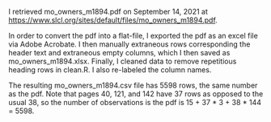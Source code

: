 I retrieved mo_owners_m1894.pdf on September 14, 2021 at https://www.slcl.org/sites/default/files/mo_owners_m1894.pdf.

In order to convert the pdf into a flat-file, I exported the pdf as an excel file via Adobe Acrobate. I then manually extraneous rows corresponding the header text and extraneous empty columns, which I then saved as mo_owners_m1894.xlsx. Finally, I cleaned data to remove repetitious heading rows in clean.R. I also re-labeled the column names.

The resulting mo_owners_m1894.csv file has 5598 rows, the same number as the pdf. Note that pages 40, 121, and 142 have 37 rows as opposed to the usual 38, so the number of observations is the pdf is 15 + 37 * 3 + 38 * 144 = 5598.